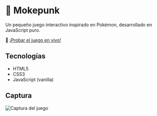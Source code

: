 # 🐾 Mokepunk

Un pequeño juego interactivo inspirado en Pokémon, desarrollado en JavaScript puro.

🚀 [¡Probar el juego en vivo!](https://damarisramirez.github.io/mokepunk)

## Tecnologías

- HTML5
- CSS3
- JavaScript (vanilla)

## Captura

![Captura del juego](./capturaMokepom.png)